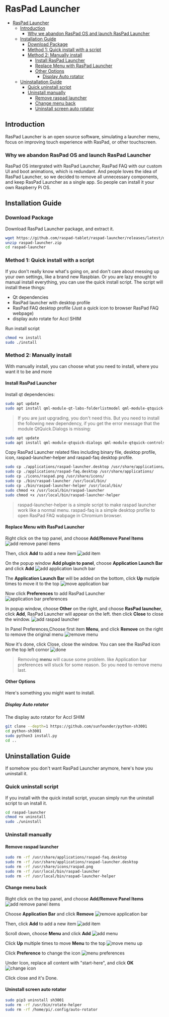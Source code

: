 # RasPad Launcher

- [RasPad Launcher](#raspad-launcher)
  - [Introduction](#introduction)
    - [Why we abandon RasPad OS and launch RasPad Launcher](#why-we-abandon-raspad-os-and-launch-raspad-launcher)
  - [Installation Guide](#installation-guide)
    - [Download Package](#download-package)
    - [Method 1: Quick install with a script](#method-1-quick-install-with-a-script)
    - [Method 2: Manually install](#method-2-manually-install)
      - [Install RasPad Launcher](#install-raspad-launcher)
      - [Replace Menu with RasPad Launcher](#replace-menu-with-raspad-launcher)
      - [Other Options](#other-options)
        - [Display Auto rotator](#display-auto-rotator)
  - [Uninstallation Guide](#uninstallation-guide)
    - [Quick uninstall script](#quick-uninstall-script)
    - [Uninstall manually](#uninstall-manually)
      - [Remove raspad launcher](#remove-raspad-launcher)
      - [Change menu back](#change-menu-back)
      - [Uninstall screen auto rotator](#uninstall-screen-auto-rotator)

## Introduction

RasPad Launcher is an open source software, simulating a launcher menu, focus on improving touch experience with RasPad, or other touchscreen.

### Why we abandon RasPad OS and launch RasPad Launcher

RasPad OS intergrated with RasPad Launcher, RasPad FAQ with our custom UI and boot animations, which is redundant. And people loves the idea of RasPad Launcher, so we decided to remove all unnecessary components, and keep RasPad Launcher as a single app. So people can install it your own Raspberry Pi OS.

## Installation Guide

### Download Package

Download RasPad Launcher package, and extract it.

```bash
wget https://github.com/raspad-tablet/raspad-launcher/releases/latest/download/raspad-launcher.zip
unzip raspad-launcher.zip
cd raspad-launcher
```

### Method 1: Quick install with a script

If you don't really know what's going on, and don't care about messing up your own settings, like a brand new Raspbian. Or you are lazy enought to manual install everything, you can use the quick install script. The script will install these things:

- Qt dependencies
- RasPad launcher with desktop profile
- RasPad FAQ desktop profile (Just a quick icon to browser RasPad FAQ webpage)
- display auto rotate for Accl SHIM

Run install script

```bash
chmod +x install
sudo ./install
```

### Method 2: Manually install

With manually install, you can choose what you need to install, where you want it to be and more

#### Install RasPad Launcher

Install qt dependencies:

```bash
sudo apt update
sudo apt install qml-module-qt-labs-folderlistmodel qml-module-qtquick-layouts qml-module-qtquick-controls2 qml-module-qtquick-window2 qml-module-qtquick2 qml-module-qtgraphicaleffects libqt5quickcontrols2-5 libqt5quicktemplates2-5 qml-module-qtquick-templates2 qml-module-qtquick-dialogs qml-module-qtquick-controls
```

> If you are just upgrading, you don't need this. But you need to install the following new dependency, if you get the error message that the module QtQuick.Dialogs is missing:

```bash
sudo apt update
sudo apt install qml-module-qtquick-dialogs qml-module-qtquick-controls
```

Copy RasPad Launcher related files including binary file, desktop profile, icon, raspad-launcher-helper and raspad-faq desktop profile.

```bash
sudo cp ./applications/raspad-launcher.desktop /usr/share/applications/
sudo cp ./applications/raspad-faq.desktop /usr/share/applications/
sudo cp ./icons/raspad.png /usr/share/icons/
sudo cp ./bin/raspad-launcher /usr/local/bin/
sudo cp ./bin/raspad-launcher-helper /usr/local/bin/
sudo chmod +x /usr/local/bin/raspad-launcher
sudo chmod +x /usr/local/bin/raspad-launcher-helper
```

> raspad-launcher-helper is a simple script to make raspad launcher work like a normal menu.
> raspad-faq is a simple desktop profile to open RasPad FAQ wabpage in Chromium browser.

#### Replace Menu with RasPad Launcher

Right click on the top panel, and choose **Add/Remove Panel Items**
![add remove panel items](./images/add-remove-panel-items.jpg)

Then, click **Add** to add a new item
![add item](./images/add-item.jpg)

On the popup window **Add plugin to panel**, choose **Application Launch Bar** and click **Add**
![add application launch bar](./images/add-application-launch-bar.jpg)

The **Application Launch Bar** will be added on the bottom, click **Up** mutiple times to move it to the top
![move application bar](./images/move-application-bar.jpg)

Now click **Preferences** to add RasPad Launcher
![application bar preferences](./images/application-bar-preferences.jpg)

In popup window, choose **Other** on the right, and choose **RasPad launcher**, click **Add**, RasPad Launcher will appear on the left. then click **Close** to close the window.
![add raspad launcher](./images/add-raspad-launcher.jpg)

In Panel Preferences,Choose first item **Menu**, and click **Remove** on the right to remove the original menu
![remove menu](./images/remove-menu.jpg)

Now it's done, click Close, close the window. You can see the RasPad icon on the top left cornor
![done](./images/done.jpg)

> Removing **menu** will cause some problem. like Application bar preferences will stuck for some reason. So you need to remove menu last.

#### Other Options

Here's something you might want to install.

##### Display Auto rotator

The display auto rotator for Accl SHIM

```bash
git clone --depth=1 https://github.com/sunfounder/python-sh3001
cd python-sh3001
sudo python3 install.py
cd ..
```

## Uninstallation Guide

If somehow you don't want RasPad Launcher anymore, here's how you uninstall it.

### Quick uninstall script

If you install with the quick install script, youcan simply run the uninstall script to un install it.

```bash
cd raspad-launcher
chmod +x uninstall
sudo ./uninstall
```

### Uninstall manually

#### Remove raspad launcher

```bash
sudo rm -rf /usr/share/applications/raspad-faq.desktop
sudo rm -rf /usr/share/applications/raspad-launcher.desktop
sudo rm -rf /usr/share/icons/raspad.png
sudo rm -rf /usr/local/bin/raspad-launcher
sudo rm -rf /usr/local/bin/raspad-launcher-helper
```

#### Change menu back

Right click on the top panel, and choose **Add/Remove Panel Items**
![add remove panel items](./images/add-remove-panel-items.jpg)

Choose **Application Bar** and click **Remove**
![remove application bar](./images/remove-application-bar.jpg)

Then, click **Add** to add a new item
![add item](./images/add-item.jpg)

Scroll down, choose **Menu** and click **Add**
![add menu](./images/add-menu.jpg)

Click **Up** multiple times to move **Menu** to the top
![move menu up](./images/move-menu-up.jpg)

Click **Preference** to change the icon
![menu preferences](./images/menu-preferences.jpg)

Under Icon, replace all content with "start-here", and click **OK**
![change icon](./images/change-icon.jpg)

Click close and it's Done.

#### Uninstall screen auto rotator

```bash
sudo pip3 uninstall sh3001
sudo rm -rf /usr/bin/rotate-helper
sudo rm -rf /home/pi/.config/auto-rotator
```
